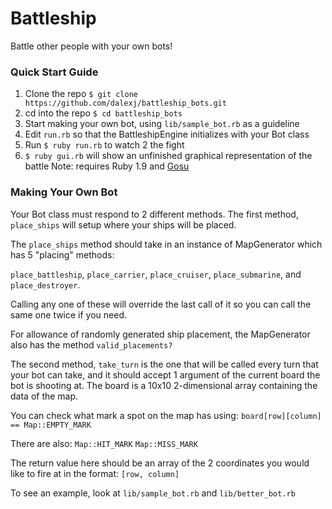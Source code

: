 # Battleship
Battle other people with your own bots!

### Quick Start Guide
1. Clone the repo `$ git clone https://github.com/dalexj/battleship_bots.git`
2. cd into the repo `$ cd battleship_bots`
3. Start making your own bot, using `lib/sample_bot.rb` as a guideline
4. Edit `run.rb` so that the BattleshipEngine initializes with your Bot class
5. Run `$ ruby run.rb` to watch 2 the fight
6. `$ ruby gui.rb` will show an unfinished graphical representation of the battle
Note: requires Ruby 1.9 and [Gosu](http://www.libgosu.org/ "Gosu")

### Making Your Own Bot
Your Bot class must respond to 2 different methods.
The first method,
`place_ships` will setup where your ships will be placed.

The `place_ships` method should take in an instance of MapGenerator
which has 5 "placing" methods:

`place_battleship`, `place_carrier`,
`place_cruiser`, `place_submarine`, and `place_destroyer`.

Calling any one of these will override the last call of it so you can call
the same one twice if you need.

For allowance of randomly generated ship placement,
the MapGenerator also has the method `valid_placements?`

The second method, `take_turn`
is the one that will be called every turn that your bot can take,
and it should accept 1 argument of the current board the bot is shooting at.
The board is a 10x10 2-dimensional array containing the data of the map.

You can check what mark a spot on the map has using:
`board[row][column] == Map::EMPTY_MARK`

There are also:
`Map::HIT_MARK`
`Map::MISS_MARK`

The return value here should be an array of the 2 coordinates you would
like to fire at in the format: `[row, column]`

To see an example, look at `lib/sample_bot.rb` and `lib/better_bot.rb`
